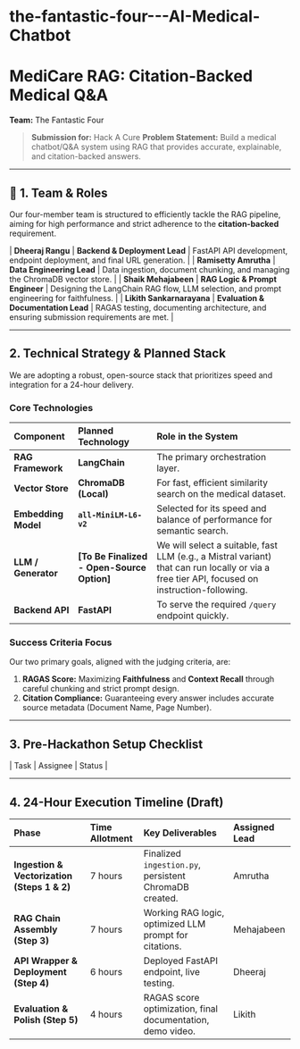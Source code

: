 # the-fantastic-four---AI-Medical-Chatbot


#  MediCare RAG: Citation-Backed Medical Q&A

**Team:** The Fantastic Four

> **Submission for:** Hack A Cure 
> **Problem Statement:** Build a medical chatbot/Q&A system using RAG that provides accurate, explainable, and citation-backed answers.

---

## 👥 1. Team & Roles

Our four-member team is structured to efficiently tackle the RAG pipeline, aiming for high performance and strict adherence to the **citation-backed** requirement.


| **Dheeraj Rangu** | **Backend & Deployment Lead** | FastAPI API development, endpoint deployment, and final URL generation. |
| **Ramisetty Amrutha** | **Data Engineering Lead** | Data ingestion, document chunking, and managing the ChromaDB vector store. |
| **Shaik Mehajabeen** | **RAG Logic & Prompt Engineer** | Designing the LangChain RAG flow, LLM selection, and prompt engineering for faithfulness. |
| **Likith Sankarnarayana** | **Evaluation & Documentation Lead** | RAGAS testing, documenting architecture, and ensuring submission requirements are met. |

---

##  2. Technical Strategy & Planned Stack

We are adopting a robust, open-source stack that prioritizes speed and integration for a 24-hour delivery.

### Core Technologies
| Component | Planned Technology | Role in the System |
| :--- | :--- | :--- |
| **RAG Framework** | **LangChain** | The primary orchestration layer. |
| **Vector Store** | **ChromaDB (Local)** | For fast, efficient similarity search on the medical dataset. |
| **Embedding Model** | **`all-MiniLM-L6-v2`** | Selected for its speed and balance of performance for semantic search. |
| **LLM / Generator** | **[To Be Finalized - Open-Source Option]** | We will select a suitable, fast LLM (e.g., a Mistral variant) that can run locally or via a free tier API, focused on instruction-following. |
| **Backend API** | **FastAPI** | To serve the required `/query` endpoint quickly. |

### Success Criteria Focus
Our two primary goals, aligned with the judging criteria, are:
1.  **RAGAS Score:** Maximizing **Faithfulness** and **Context Recall** through careful chunking and strict prompt design.
2.  **Citation Compliance:** Guaranteeing every answer includes accurate source metadata (Document Name, Page Number).

---

##  3. Pre-Hackathon Setup Checklist


| Task | Assignee | Status |


---

##  4. 24-Hour Execution Timeline (Draft)


| Phase | Time Allotment | Key Deliverables | Assigned Lead |
| :--- | :--- | :--- | :--- |
| **Ingestion & Vectorization (Steps 1 & 2)** | 7 hours | Finalized `ingestion.py`, persistent ChromaDB created. | Amrutha |
| **RAG Chain Assembly (Step 3)** | 7 hours | Working RAG logic, optimized LLM prompt for citations. | Mehajabeen |
| **API Wrapper & Deployment (Step 4)** | 6 hours | Deployed FastAPI endpoint, live testing. | Dheeraj |
| **Evaluation & Polish (Step 5)** | 4 hours | RAGAS score optimization, final documentation, demo video. | Likith |
